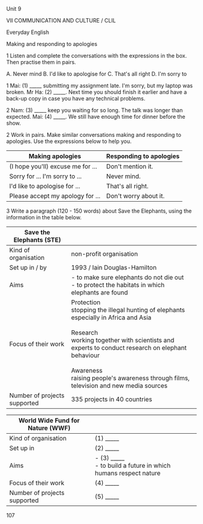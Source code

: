 Unit 9

VII COMMUNICATION AND CULTURE / CLIL

Everyday English

Making and responding to apologies

1 Listen and complete the conversations with the expressions in the box. Then practise them in pairs.

A. Never mind
B. I'd like to apologise for
C. That's all right
D. I'm sorry to

1
Mai: (1) _____ submitting my assignment late. I'm sorry, but my laptop was broken.
Mr Ha: (2) _____. Next time you should finish it earlier and have a back-up copy in case you have any technical problems.

2
Nam: (3) _____ keep you waiting for so long. The talk was longer than expected.
Mai: (4) _____. We still have enough time for dinner before the show.

2 Work in pairs. Make similar conversations making and responding to apologies. Use the expressions below to help you.

| Making apologies | Responding to apologies |
|-------------------|--------------------------|
| (I hope you'll) excuse me for ... | Don't mention it. |
| Sorry for ... I'm sorry to ... | Never mind. |
| I'd like to apologise for ... | That's all right. |
| Please accept my apology for ... | Don't worry about it. |

3 Write a paragraph (120 - 150 words) about Save the Elephants, using the information in the table below.

| Save the Elephants (STE) | |
|---------------------------|---|
| Kind of organisation | non-profit organisation |
| Set up in / by | 1993 / Iain Douglas-Hamilton |
| Aims | - to make sure elephants do not die out<br>- to protect the habitats in which elephants are found |
| Focus of their work | Protection<br>stopping the illegal hunting of elephants especially in Africa and Asia<br><br>Research<br>working together with scientists and experts to conduct research on elephant behaviour<br><br>Awareness<br>raising people's awareness through films, television and new media sources |
| Number of projects supported | 335 projects in 40 countries |

| World Wide Fund for Nature (WWF) | |
|-----------------------------------|---|
| Kind of organisation | (1) _____ |
| Set up in | (2) _____ |
| Aims | - (3) _____<br>- to build a future in which humans respect nature |
| Focus of their work | (4) _____ |
| Number of projects supported | (5) _____ |

107